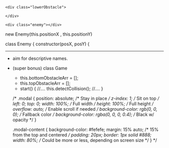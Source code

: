 
<div id="board">


    <div class="lowerObstacle">
        
    </div>

    <div class="enemy"></div>

</div>


new Enemy(this.positionX , this.positionY)


class Enemy {
    constructor(posX, posY) {


___________

- aim for descriptive names.
- (super bonus) class Game
  - this.bottomObstacleArr = [];
  - this.topObstacleArr = [];
  - start() {
        //....
        this.detectCollision();
        //....
  }

  /*
  .modal {
    position: absolute; /* Stay in place */
    z-index: 1; /* Sit on top */
    left: 0;
    top: 0;
    width: 100%; /* Full width */
    height: 100%; /* Full height */
    overflow: auto; /* Enable scroll if needed */
    background-color: rgb(0, 0, 0); /* Fallback color */
    background-color: rgba(0, 0, 0, 0.4); /* Black w/ opacity */
  }
  
  .modal-content {
    background-color: #fefefe;
    margin: 15% auto; /* 15% from the top and centered */
    padding: 20px;
    border: 1px solid #888;
    width: 80%; /* Could be more or less, depending on screen size */
  }
  */


